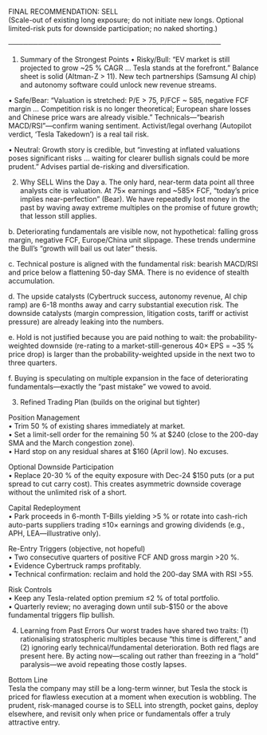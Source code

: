 FINAL RECOMMENDATION: SELL  
(Scale-out of existing long exposure; do not initiate new longs. Optional limited-risk puts for downside participation; no naked shorting.)

───────────────────────────────────────────
1. Summary of the Strongest Points
• Risky/Bull: “EV market is still projected to grow ~25 % CAGR … Tesla stands at the forefront.”  Balance sheet is solid (Altman-Z > 11).  New tech partnerships (Samsung AI chip) and autonomy software could unlock new revenue streams.

• Safe/Bear:  “Valuation is stretched: P/E > 75, P/FCF ~ 585, negative FCF margin … Competition risk is no longer theoretical; European share losses and Chinese price wars are already visible.”  Technicals—“bearish MACD/RSI”—confirm waning sentiment.  Activist/legal overhang (Autopilot verdict, ‘Tesla Takedown’) is a real tail risk.

• Neutral:  Growth story is credible, but “investing at inflated valuations poses significant risks … waiting for clearer bullish signals could be more prudent.”  Advises partial de-risking and diversification.

2. Why SELL Wins the Day
a. The only hard, near-term data point all three analysts cite is valuation.  At 75× earnings and ~585× FCF, “today’s price implies near-perfection” (Bear).  We have repeatedly lost money in the past by waving away extreme multiples on the promise of future growth; that lesson still applies.

b. Deteriorating fundamentals are visible now, not hypothetical: falling gross margin, negative FCF, Europe/China unit slippage.  These trends undermine the Bull’s “growth will bail us out later” thesis.

c. Technical posture is aligned with the fundamental risk: bearish MACD/RSI and price below a flattening 50-day SMA.  There is no evidence of stealth accumulation.

d. The upside catalysts (Cybertruck success, autonomy revenue, AI chip ramp) are 6-18 months away and carry substantial execution risk.  The downside catalysts (margin compression, litigation costs, tariff or activist pressure) are already leaking into the numbers.

e. Hold is not justified because you are paid nothing to wait: the probability-weighted downside (re-rating to a market-still-generous 40× EPS = ~35 % price drop) is larger than the probability-weighted upside in the next two to three quarters.

f. Buying is speculating on multiple expansion in the face of deteriorating fundamentals—exactly the “past mistake” we vowed to avoid.

3. Refined Trading Plan (builds on the original but tighter)

Position Management  
• Trim 50 % of existing shares immediately at market.  
• Set a limit-sell order for the remaining 50 % at $240 (close to the 200-day SMA and the March congestion zone).  
• Hard stop on any residual shares at $160 (April low).  No excuses.

Optional Downside Participation  
• Replace 20-30 % of the equity exposure with Dec-24 $150 puts (or a put spread to cut carry cost).  This creates asymmetric downside coverage without the unlimited risk of a short.

Capital Redeployment  
• Park proceeds in 6-month T-Bills yielding >5 % or rotate into cash-rich auto-parts suppliers trading ≤10× earnings and growing dividends (e.g., APH, LEA—illustrative only).

Re-Entry Triggers (objective, not hopeful)  
• Two consecutive quarters of positive FCF AND gross margin >20 %.  
• Evidence Cybertruck ramps profitably.  
• Technical confirmation: reclaim and hold the 200-day SMA with RSI >55.

Risk Controls  
• Keep any Tesla-related option premium ≤2 % of total portfolio.  
• Quarterly review; no averaging down until sub-$150 or the above fundamental triggers flip bullish.

4. Learning from Past Errors
Our worst trades have shared two traits: (1) rationalising stratospheric multiples because “this time is different,” and (2) ignoring early technical/fundamental deterioration.  Both red flags are present here.  By acting now—scaling out rather than freezing in a “hold” paralysis—we avoid repeating those costly lapses.

Bottom Line  
Tesla the company may still be a long-term winner, but Tesla the stock is priced for flawless execution at a moment when execution is wobbling.  The prudent, risk-managed course is to SELL into strength, pocket gains, deploy elsewhere, and revisit only when price or fundamentals offer a truly attractive entry.